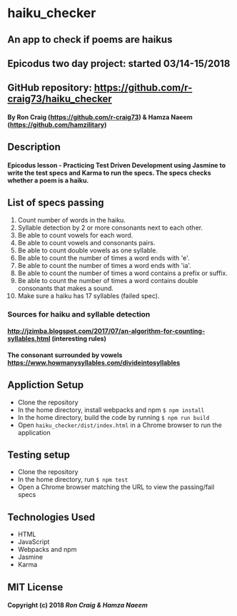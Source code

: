# haiku_checker

## An app to check if poems are haikus

## Epicodus two day project: started 03/14-15/2018

## GitHub repository: https://github.com/r-craig73/haiku_checker

#### By Ron Craig (https://github.com/r-craig73) & Hamza Naeem (https://github.com/hamzilitary)

## Description
#### Epicodus lesson - Practicing Test Driven Development using Jasmine to write the test specs and Karma to run the specs.  The specs checks whether a poem is a haiku.

## List of specs passing
1. Count number of words in the haiku.
2. Syllable detection by 2 or more consonants next to each other.
3. Be able to count vowels for each word.
4. Be able to count vowels and consonants pairs.
5. Be able to count double vowels as one syllable.
6. Be able to count the number of times a word ends with 'e'.
7. Be able to count the number of times a word ends with 'ia'.
8. Be able to count the number of times a word contains a prefix or suffix.
9. Be able to count the number of times a word contains double consonants that makes a sound.
10. Make sure a haiku has 17 syllables (failed spec).

### Sources for haiku and syllable detection
#### http://jzimba.blogspot.com/2017/07/an-algorithm-for-counting-syllables.html (interesting rules)
#### The consonant surrounded by vowels https://www.howmanysyllables.com/divideintosyllables

## Appliction Setup
* Clone the repository
* In the home directory, install webpacks and npm `$ npm install`
* In the home directory, build the code by running `$ npm run build`
* Open `haiku_checker/dist/index.html` in a Chrome browser to run the application

## Testing setup
* Clone the repository
* In the home directory, run `$ npm test`
* Open a Chrome browser matching the URL to view the passing/fail specs

## Technologies Used
* HTML
* JavaScript
* Webpacks and npm
* Jasmine
* Karma

## MIT License

#### Copyright (c) 2018 _Ron Craig & Hamza Naeem_
